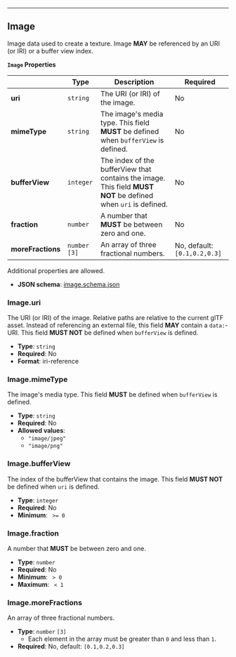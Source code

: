 

---------------------------------------
<a name="reference-image"></a>
## Image

Image data used to create a texture. Image **MAY** be referenced by an URI (or IRI) or a buffer view index.

**`Image` Properties**

|   |Type|Description|Required|
|---|---|---|---|
|**uri**|`string`|The URI (or IRI) of the image.|No|
|**mimeType**|`string`|The image's media type. This field **MUST** be defined when `bufferView` is defined.|No|
|**bufferView**|`integer`|The index of the bufferView that contains the image. This field **MUST NOT** be defined when `uri` is defined.|No|
|**fraction**|`number`|A number that **MUST** be between zero and one.|No|
|**moreFractions**|`number` `[3]`|An array of three fractional numbers.|No, default: `[0.1,0.2,0.3]`|

Additional properties are allowed.

* **JSON schema**: [image.schema.json](https://www.khronos.org/wetzel/just/testing/schema/image.schema.json)

### Image.uri

The URI (or IRI) of the image.  Relative paths are relative to the current glTF asset.  Instead of referencing an external file, this field **MAY** contain a `data:`-URI. This field **MUST NOT** be defined when `bufferView` is defined.

* **Type**: `string`
* **Required**: No
* **Format**: iri-reference

### Image.mimeType

The image's media type. This field **MUST** be defined when `bufferView` is defined.

* **Type**: `string`
* **Required**: No
* **Allowed values**:
   * `"image/jpeg"`
   * `"image/png"`

### Image.bufferView

The index of the bufferView that contains the image. This field **MUST NOT** be defined when `uri` is defined.

* **Type**: `integer`
* **Required**: No
* **Minimum**: ` >= 0`

### Image.fraction

A number that **MUST** be between zero and one.

* **Type**: `number`
* **Required**: No
* **Minimum**: ` > 0`
* **Maximum**: ` < 1`

### Image.moreFractions

An array of three fractional numbers.

* **Type**: `number` `[3]`
   * Each element in the array must be greater than `0` and less than `1`.
* **Required**: No, default: `[0.1,0.2,0.3]`


